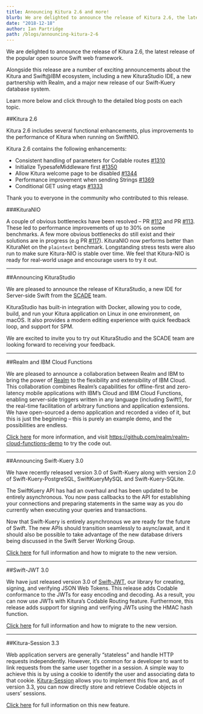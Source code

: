 ```yaml
---
title: Announcing Kitura 2.6 and more!
blurb: We are delighted to announce the release of Kitura 2.6, the latest release of the popular open source Swift web framework.
date: "2018-12-18"
author: Ian Partridge
path: /blogs/announcing-kitura-2-6
---
```


We are delighted to announce the release of Kitura 2.6, the latest release of the popular open source Swift web framework.

Alongside this release are a number of exciting announcements about the Kitura and Swift@IBM ecosystem, including a new KituraStudio IDE, a new partnership with Realm, and a major new release of our Swift-Kuery database system.

Learn more below and click through to the detailed blog posts on each topic.

##Kitura 2.6

Kitura 2.6 includes several functional enhancements, plus improvements to the performance of Kitura when running on SwiftNIO.

Kitura 2.6 contains the following enhancements:

- Consistent handling of parameters for Codable routes [#1310](https://github.com/Kitura/Kitura/pull/1310)
- Initialize TypesafeMiddleware first [#1350](https://github.com/Kitura/Kitura/pull/1350)
- Allow Kitura welcome page to be disabled [#1344](https://github.com/Kitura/Kitura/pull/1344)
- Performance improvement when sending Strings [#1369](https://github.com/Kitura/Kitura/pull/1369)
- Conditional GET using etags [#1333](https://github.com/Kitura/Kitura/pull/1333)

Thank you to everyone in the community who contributed to this release.

###KituraNIO

A couple of obvious bottlenecks have been resolved – PR [#112](https://github.com/Kitura/Kitura-NIO/pull/112) and PR [#113](https://github.com/Kitura/Kitura-NIO/pull/113). These led to performance improvements of up to 30% on some benchmarks. A few more obvious bottlenecks do still exist and their solutions are in progress (e.g PR [#117](https://github.com/Kitura/Kitura-NIO/pull/117)). KituraNIO now performs better than KituraNet on the `plaintext` benchmark. Longstanding stress tests were also run to make sure Kitura-NIO is stable over time. We feel that Kitura-NIO is ready for real-world usage and encourage users to try it out.

---

##Announcing KituraStudio

We are pleased to announce the release of KituraStudio, a new IDE for Server-side Swift from the [SCADE](https://www.scade.io) team.

KituraStudio has built-in integration with Docker, allowing you to code, build, and run your Kitura application on Linux in one environment, on macOS. It also provides a modern editing experience with quick feedback loop, and support for SPM.

We are excited to invite you to try out KituraStudio and the SCADE team are looking forward to receiving your feedback.

---

##Realm and IBM Cloud Functions

We are pleased to announce a collaboration between Realm and IBM to bring the power of [Realm](https://realm.io) to the flexibility and extensibility of IBM Cloud. This collaboration combines Realm’s capabilities for offline-first and zero-latency mobile applications with IBM’s Cloud and IBM Cloud Functions, enabling server-side triggers written in any language (including Swift!), for the real-time facilitation of arbitrary functions and application extensions. We have open-sourced a demo application and recorded a video of it, but this is just the beginning – this is purely an example demo, and the possibilities are endless.

[Click here](https://realm.io/blog/realm-and-ibm-cloud-functions/) for more information, and visit https://github.com/realm/realm-cloud-functions-demo to try the code out.

---

##Announcing Swift-Kuery 3.0

We have recently released version 3.0 of Swift-Kuery along with version 2.0 of Swift-Kuery-PostgreSQL, SwiftKueryMySQL and Swift-Kuery-SQLite.

The SwiftKuery API has had an overhaul and has been updated to be entirely asynchronous. You now pass callbacks to the API for establishing your connections and preparing statements in the same way as you do currently when executing your queries and transactions.

Now that Swift-Kuery is entirely asynchronous we are ready for the future of Swift. The new APIs should transition seamlessly to async/await, and it should also be possible to take advantage of the new database drivers being discussed in the Swift Server Working Group.

[Click here](/blogs/announcing-swiftkuery-3-0) for full information and how to migrate to the new version.

---

##Swift-JWT 3.0

We have just released version 3.0 of [Swift-JWT](https://github.com/Kitura/Swift-JWT), our library for creating, signing, and verifying JSON Web Tokens. This release adds Codable conformance to the JWTs for easy encoding and decoding. As a result, you can now use JWTs with Kitura’s Codable Routing feature. Furthermore, this release adds support for signing and verifying JWTs using the HMAC hash function.

[Click here](/blogs/swift-jwt-3-0-codable-json-web-tokens) for full information and how to migrate to the new version.

---

##Kitura-Session 3.3

Web application servers are generally “stateless” and handle HTTP requests independently. However, it’s common for a developer to want to link requests from the same user together in a session. A simple way to achieve this is by using a cookie to identify the user and associating data to that cookie. [Kitura-Session](https://github.com/Kitura/Kitura-Session) allows you to implement this flow and, as of version 3.3, you can now directly store and retrieve Codable objects in users’ sessions.

[Click here](/blogs/codable-kitura-session) for full information on this new feature.
